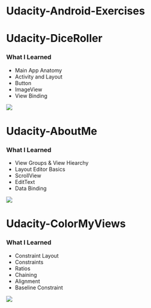 # Udacity-Android-Exercises

# Udacity-DiceRoller

### What I Learned
- Main App Anatomy
- Activity and Layout
- Button
- ImageView
- View Binding

![](https://media.giphy.com/media/gM19C32XQbtNlF3N9I/giphy.gif)

# Udacity-AboutMe

### What I Learned
- View Groups & View Hiearchy
- Layout Editor Basics
- ScrollView
- EditText
- Data Binding

![](https://media.giphy.com/media/0lWhyy9l6VGHywujiv/giphy.gif)

# Udacity-ColorMyViews

### What I Learned
- Constraint Layout
- Constraints
- Ratios
- Chaining
- Alignment
- Baseline Constraint

![](https://media.giphy.com/media/RTmGyTz9vhQZdGcKcV/giphy.gif)

